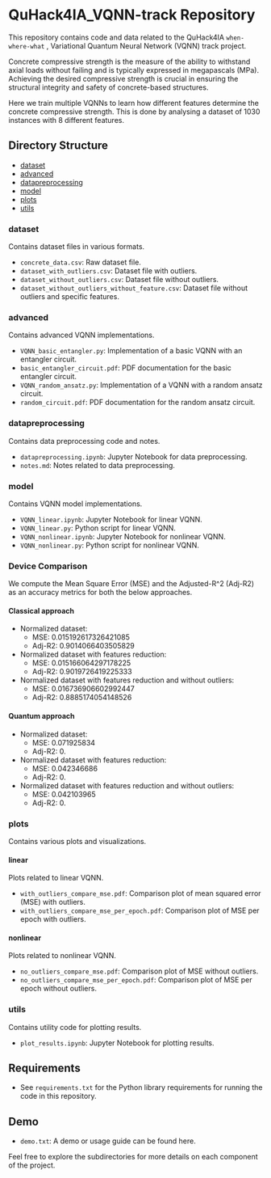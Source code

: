 # QuHack4IA_VQNN-track Repository

This repository contains code and data related to the QuHack4IA `when-where-what` , Variational Quantum Neural Network (VQNN) track project.

Concrete compressive strength is the measure of the ability to withstand axial loads without failing and is typically expressed in megapascals (MPa). Achieving the desired compressive strength is crucial in ensuring the structural integrity and safety of concrete-based structures.

Here we train multiple VQNNs to learn how different features determine the concrete compressive strength. This is done by analysing a dataset of 1030 instances with 8 different features.


## Directory Structure

- [dataset](#dataset)
- [advanced](#advanced)
- [datapreprocessing](#datapreprocessing)
- [model](#model)
- [plots](#plots)
- [utils](#utils)

### dataset
Contains dataset files in various formats.

- `concrete_data.csv`: Raw dataset file.
- `dataset_with_outliers.csv`: Dataset file with outliers.
- `dataset_without_outliers.csv`: Dataset file without outliers.
- `dataset_without_outliers_without_feature.csv`: Dataset file without outliers and specific features.

### advanced
Contains advanced VQNN implementations.

- `VQNN_basic_entangler.py`: Implementation of a basic VQNN with an entangler circuit.
- `basic_entangler_circuit.pdf`: PDF documentation for the basic entangler circuit.
- `VQNN_random_ansatz.py`: Implementation of a VQNN with a random ansatz circuit.
- `random_circuit.pdf`: PDF documentation for the random ansatz circuit.

### datapreprocessing
Contains data preprocessing code and notes.

- `datapreprocessing.ipynb`: Jupyter Notebook for data preprocessing.
- `notes.md`: Notes related to data preprocessing.

### model
Contains VQNN model implementations.

- `VQNN_linear.ipynb`: Jupyter Notebook for linear VQNN.
- `VQNN_linear.py`: Python script for linear VQNN.
- `VQNN_nonlinear.ipynb`: Jupyter Notebook for nonlinear VQNN.
- `VQNN_nonlinear.py`: Python script for nonlinear VQNN.

### Device Comparison
We compute the Mean Square Error (MSE) and the Adjusted-R^2 (Adj-R2) as an accuracy metrics for both the below approaches.
#### Classical approach
- Normalized dataset:
  - MSE: 0.015192617326421085
  - Adj-R2: 0.9014066403505829
- Normalized dataset with features reduction:
  - MSE: 0.015166064297178225
  - Adj-R2: 0.9019726419225333
- Normalized dataset with features reduction and without outliers:
  - MSE: 0.016736906602992447
  - Adj-R2: 0.8885174054148526
#### Quantum approach
- Normalized dataset:
  - MSE: 0.071925834
  - Adj-R2: 0.
- Normalized dataset with features reduction:
  - MSE: 0.042346686
  - Adj-R2: 0.
- Normalized dataset with features reduction and without outliers:
  - MSE: 0.042103965
  - Adj-R2: 0.

### plots
Contains various plots and visualizations.

#### linear
Plots related to linear VQNN.

- `with_outliers_compare_mse.pdf`: Comparison plot of mean squared error (MSE) with outliers.
- `with_outliers_compare_mse_per_epoch.pdf`: Comparison plot of MSE per epoch with outliers.

#### nonlinear
Plots related to nonlinear VQNN.

- `no_outliers_compare_mse.pdf`: Comparison plot of MSE without outliers.
- `no_outliers_compare_mse_per_epoch.pdf`: Comparison plot of MSE per epoch without outliers.

### utils
Contains utility code for plotting results.

- `plot_results.ipynb`: Jupyter Notebook for plotting results.

## Requirements

- See `requirements.txt` for the Python library requirements for running the code in this repository.

## Demo

- `demo.txt`: A demo or usage guide can be found here.

Feel free to explore the subdirectories for more details on each component of the project.
